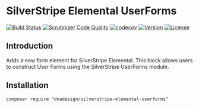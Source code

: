 # SilverStripe Elemental UserForms

[![Build Status](http://img.shields.io/travis/dnadesign/silverstripe-elemental-userforms.svg?style=flat-square)](https://travis-ci.org/dnadesign/silverstripe-elemental-userforms)
[![Scrutinizer Code Quality](https://scrutinizer-ci.com/g/dnadesign/silverstripe-elemental-userforms/badges/quality-score.png?b=master)](https://scrutinizer-ci.com/g/dnadesign/silverstripe-elemental-userforms/?branch=master)
[![codecov](https://codecov.io/gh/dnadesign/silverstripe-elemental-userforms/branch/master/graph/badge.svg)](https://codecov.io/gh/dnadesign/silverstripe-elemental-userforms)
[![Version](http://img.shields.io/packagist/v/dnadesign/silverstripe-elemental-userforms.svg?style=flat-square)](https://packagist.org/packages/dnadesign/silverstripe-elemental-userforms)
[![License](http://img.shields.io/packagist/l/dnadesign/silverstripe-elemental-userforms.svg?style=flat-square)](LICENSE.md)

## Introduction

Adds a new form element for SilverStripe Elemental. This block allows users to
construct User Forms using the SilverStripe UserForms module.

## Installation

```
composer require "dnadesign/silverstripe-elemental-userforms"
```


